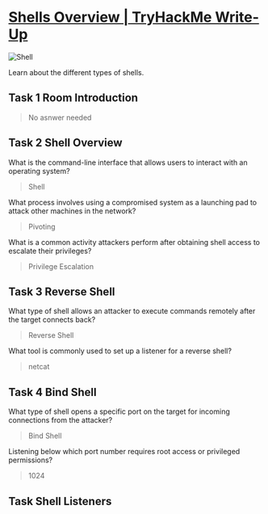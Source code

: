 # [Shells Overview | TryHackMe Write-Up](https://tryhackme.com/room/shellsoverview)
![Shell](https://img.shields.io/badge/Shell-Access-informational?style=flat&logo=terminal&logoColor=white&color=blue)

Learn about the different types of shells.

## Task 1 Room Introduction
> No asnwer needed

## Task 2 Shell Overview
What is the command-line interface that allows users to interact with an operating system?
> Shell

What process involves using a compromised system as a launching pad to attack other machines in the network?
> Pivoting

What is a common activity attackers perform after obtaining shell access to escalate their privileges?
> Privilege Escalation

## Task 3 Reverse Shell
What type of shell allows an attacker to execute commands remotely after the target connects back?
> Reverse Shell

What tool is commonly used to set up a listener for a reverse shell?
> netcat

## Task 4 Bind Shell
What type of shell opens a specific port on the target for incoming connections from the attacker?
> Bind Shell

Listening below which port number requires root access or privileged permissions?
> 1024

## Task Shell Listeners

